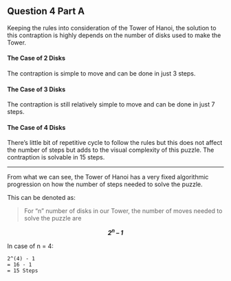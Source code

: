 ## Question 4 Part A

Keeping the rules into consideration of the Tower of Hanoi, the solution to this contraption is highly depends on the number of disks used to make the Tower.

#### The Case of 2 Disks
The contraption is simple to move and can be done in just 3 steps.

#### The Case of 3 Disks
The contraption is still relatively simple to move and can be done in just 7 steps.

#### The Case of 4 Disks
There’s little bit of repetitive cycle to follow the rules but this does not affect the number of steps but adds to the visual complexity of this puzzle. The contraption is solvable in 15 steps.

***

From what we can see, the Tower of Hanoi has a very fixed algorithmic progression on how the number of steps needed to solve the puzzle.

This can be denoted as:

> For “n” number of disks in our Tower, the number of moves needed to solve the puzzle are 
<p align = "center"><b><i> 2<sup>n</sup> – 1 </i></b></p>

In case of n = 4:

    2^(4) - 1
    = 16 - 1
    = 15 Steps


